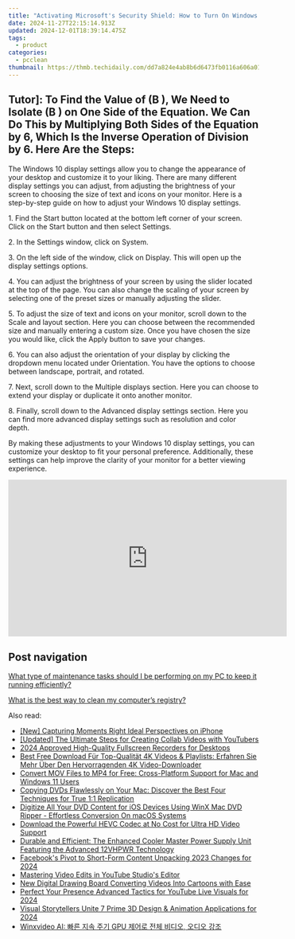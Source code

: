 ```yaml
---
title: "Activating Microsoft's Security Shield: How to Turn On Windows Defender for Optimal Safety – Expert Advice by YL Software"
date: 2024-11-27T22:15:14.913Z
updated: 2024-12-01T18:39:14.475Z
tags:
  - product
categories:
  - pcclean
thumbnail: https://thmb.techidaily.com/dd7a824e4ab8b6d6473fb0116a606a013dd12f046dfa0556ebd9b84053509fd9.png
---
```


## Tutor]: To Find the Value of \(B \), We Need to Isolate \(B \) on One Side of the Equation. We Can Do This by Multiplying Both Sides of the Equation by 6, Which Is the Inverse Operation of Division by 6. Here Are the Steps:

The Windows 10 display settings allow you to change the appearance of your desktop and customize it to your liking. There are many different display settings you can adjust, from adjusting the brightness of your screen to choosing the size of text and icons on your monitor. Here is a step-by-step guide on how to adjust your Windows 10 display settings. 

1\. Find the Start button located at the bottom left corner of your screen. Click on the Start button and then select Settings.

2\. In the Settings window, click on System.

3\. On the left side of the window, click on Display. This will open up the display settings options. 

4\. You can adjust the brightness of your screen by using the slider located at the top of the page. You can also change the scaling of your screen by selecting one of the preset sizes or manually adjusting the slider.

5\. To adjust the size of text and icons on your monitor, scroll down to the Scale and layout section. Here you can choose between the recommended size and manually entering a custom size. Once you have chosen the size you would like, click the Apply button to save your changes.

6\. You can also adjust the orientation of your display by clicking the dropdown menu located under Orientation. You have the options to choose between landscape, portrait, and rotated.

7\. Next, scroll down to the Multiple displays section. Here you can choose to extend your display or duplicate it onto another monitor.

8\. Finally, scroll down to the Advanced display settings section. Here you can find more advanced display settings such as resolution and color depth. 

By making these adjustments to your Windows 10 display settings, you can customize your desktop to fit your personal preference. Additionally, these settings can help improve the clarity of your monitor for a better viewing experience.

<!-- affiliate ads begin -->
<iframe width="560" height="315" src="https://www.youtube.com/embed/RJNYTGHVlLc?si=lhdUUVYMVQjzHXBh" title="YouTube video player" frameborder="0" allow="accelerometer; autoplay; clipboard-write; encrypted-media; gyroscope; picture-in-picture; web-share" referrerpolicy="strict-origin-when-cross-origin" allowfullscreen></iframe>
<!-- affiliate ads end -->

## Post navigation

[What type of maintenance tasks should I be performing on my PC to keep it running efficiently?](https://tools.techidaily.com/pcclean/products/)

[What is the best way to clean my computer’s registry?](https://tools.techidaily.com/pcclean/products/)

<ins class="adsbygoogle"
     style="display:block"
     data-ad-format="autorelaxed"
     data-ad-client="ca-pub-7571918770474297"
     data-ad-slot="1223367746"></ins>

<ins class="adsbygoogle"
     style="display:block"
     data-ad-client="ca-pub-7571918770474297"
     data-ad-slot="8358498916"
     data-ad-format="auto"
     data-full-width-responsive="true"></ins>

<span class="atpl-alsoreadstyle">Also read:</span>
<div><ul>
<li><a href="https://extra-resources.techidaily.com/new-capturing-moments-right-ideal-perspectives-on-iphone/"><u>[New] Capturing Moments Right Ideal Perspectives on iPhone</u></a></li>
<li><a href="https://facebook-video-share.techidaily.com/updated-the-ultimate-steps-for-creating-collab-videos-with-youtubers/"><u>[Updated] The Ultimate Steps for Creating Collab Videos with YouTubers</u></a></li>
<li><a href="https://video-screen-grab.techidaily.com/2024-approved-high-quality-fullscreen-recorders-for-desktops/"><u>2024 Approved High-Quality Fullscreen Recorders for Desktops</u></a></li>
<li><a href="https://discover-amazing.techidaily.com/best-free-download-fur-top-qualitat-4k-videos-and-playlists-erfahren-sie-mehr-uber-den-hervorragenden-4k-video-downloader/"><u>Best Free Download Für Top-Qualität 4K Videos & Playlists: Erfahren Sie Mehr Über Den Hervorragenden 4K Video-Downloader</u></a></li>
<li><a href="https://discover-amazing.techidaily.com/convert-mov-files-to-mp4-for-free-cross-platform-support-for-mac-and-windows-11-users/"><u>Convert MOV Files to MP4 for Free: Cross-Platform Support for Mac and Windows 11 Users</u></a></li>
<li><a href="https://discover-amazing.techidaily.com/copying-dvds-flawlessly-on-your-mac-discover-the-best-four-techniques-for-true-11-replication/"><u>Copying DVDs Flawlessly on Your Mac: Discover the Best Four Techniques for True 1:1 Replication</u></a></li>
<li><a href="https://discover-amazing.techidaily.com/digitize-all-your-dvd-content-for-ios-devices-using-winx-mac-dvd-ripper-effortless-conversion-on-macos-systems/"><u>Digitize All Your DVD Content for iOS Devices Using WinX Mac DVD Ripper - Effortless Conversion On macOS Systems</u></a></li>
<li><a href="https://discover-amazing.techidaily.com/download-the-powerful-hevc-codec-at-no-cost-for-ultra-hd-video-support/"><u>Download the Powerful HEVC Codec at No Cost for Ultra HD Video Support</u></a></li>
<li><a href="https://hardware-updates.techidaily.com/durable-and-efficient-the-enhanced-cooler-master-power-supply-unit-featuring-the-advanced-12vhpwr-technology/"><u>Durable and Efficient: The Enhanced Cooler Master Power Supply Unit Featuring the Advanced 12VHPWR Technology</u></a></li>
<li><a href="https://facebook-videos.techidaily.com/facebooks-pivot-to-short-form-content-unpacking-2023-changes-for-2024/"><u>Facebook's Pivot to Short-Form Content Unpacking 2023 Changes for 2024</u></a></li>
<li><a href="https://youtube-video-recordings.techidaily.com/mastering-video-edits-in-youtube-studios-editor/"><u>Mastering Video Edits in YouTube Studio's Editor</u></a></li>
<li><a href="https://ai-vdieo-software.techidaily.com/new-digital-drawing-board-converting-videos-into-cartoons-with-ease/"><u>New Digital Drawing Board Converting Videos Into Cartoons with Ease</u></a></li>
<li><a href="https://facebook-video-footage.techidaily.com/perfect-your-presence-advanced-tactics-for-youtube-live-visuals-for-2024/"><u>Perfect Your Presence Advanced Tactics for YouTube Live Visuals for 2024</u></a></li>
<li><a href="https://fox-direct.techidaily.com/visual-storytellers-unite-7-prime-3d-design-and-animation-applications-for-2024/"><u>Visual Storytellers Unite 7 Prime 3D Design & Animation Applications for 2024</u></a></li>
<li><a href="https://discover-amazing.techidaily.com/1725285699537-winxvideo-ai-gpu/"><u>Winxvideo AI: 빠른 지속 주기 GPU 제어로 전체 비디오, 오디오 강조</u></a></li>
</ul></div>

